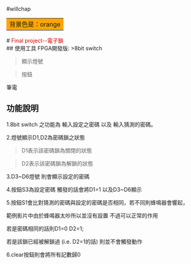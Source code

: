 #willchap  
<table><tr><td bgcolor=orange>背景色是：orange</td></tr></table>
# <font color="#dd0000">Final project--電子鎖</font><br />
## 使用工具  
FPGA開發版:
>8bit switch  

>顯示燈號

>按鈕  

  
筆電
## 功能說明
1.8bit switch 之功能為 輸入設定之密碼 以及 輸入猜測的密碼。  

2.燈號顯示D1,D2為密碼鎖之狀態  

>D1表示該密碼鎖為關閉的狀態  

>D2表示該密碼鎖為解鎖的狀態  

3.D3~D6燈號 則會顯示設定的密碼  

4.按鈕S3為設定密碼 觸發的話會將D1=1 以及D3~D6顯示  

5.按鈕S1會比對猜測的密碼與設定的密碼是否相同，若不同則蜂鳴器會響起，  

範例影片中由於蜂鳴器太吵所以並沒有設置 不過可以正常的作用  

若是密碼相同的話則D1=0 D2=1;  

若是該鎖已經被解鎖過 (i.e. D2=1的話) 則並不會觸發動作  

6.clear按鈕則會將所有記數歸0


